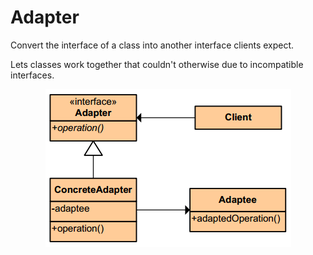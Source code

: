# Adapter
<p>Convert the interface of a class into another interface clients expect.</p>
<p>Lets classes work together that couldn't otherwise due to incompatible interfaces.</p>

<p></p>

<div align="center">
  <a><img src="https://github.com/Akorra/HeadFirstDesignPatternsCpp/blob/master/Adapter/adapter.png"></a><br><br>
</div>
